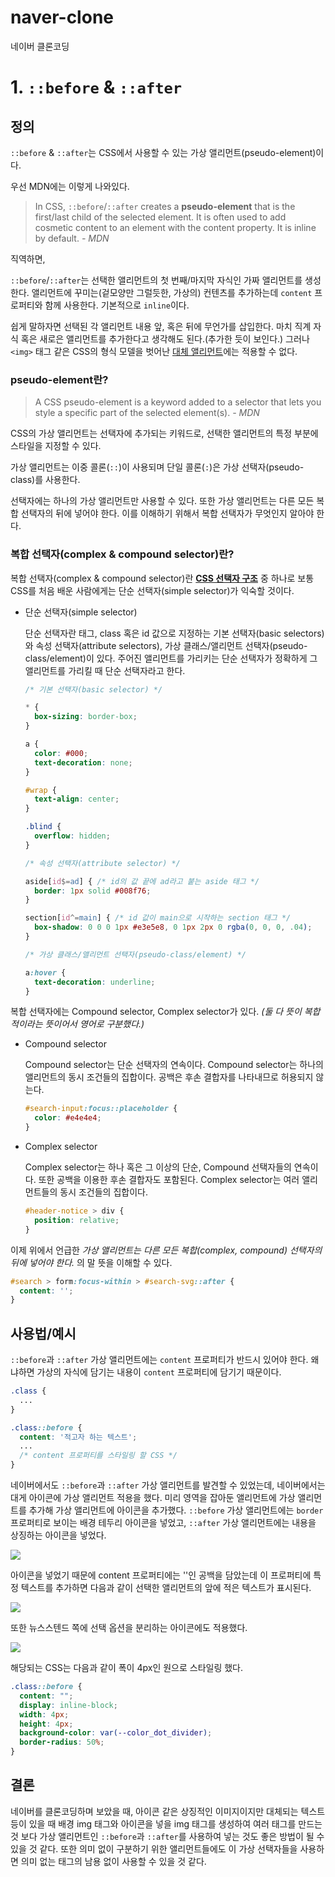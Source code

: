 # naver-clone
네이버 클론코딩

# 1. `::before` & `::after`

## 정의

`::before` & `::after`는 CSS에서 사용할 수 있는 가상 앨리먼트(pseudo-element)이다. 

우선 MDN에는 이렇게 나와있다.
> In CSS, `::before`/`::after` creates a **pseudo-element** that is the first/last child of the selected element. It is often used to add cosmetic content to an element with the content property. It is inline by default. *- MDN*

직역하면,

`::before`/`::after`는 선택한 앨리먼트의 첫 번째/마지막 자식인 가짜 앨리먼트를 생성한다. 앨리먼트에 꾸미는(겉모양만 그럴듯한, 가상의) 컨텐츠를 추가하는데 `content` 프로퍼티와 함께 사용한다. 기본적으로 `inline`이다.

쉽게 말하자면 선택된 각 앨리먼트 내용 앞, 혹은 뒤에 무언가를 삽입한다. 마치 직계 자식 혹은 새로은 앨리먼트를 추가한다고 생각해도 된다.(추가한 듯이 보인다.) 그러나 `<img>` 태그 같은 CSS의 형식 모델을 벗어난 [대체 앨리먼트](https://developer.mozilla.org/en-US/docs/Web/CSS/Replaced_element)에는 적용할 수 없다.

### pseudo-element란?

> A CSS pseudo-element is a keyword added to a selector that lets you style a specific part of the selected element(s). *- MDN*

CSS의 가상 앨리먼트는 선택자에 추가되는 키워드로, 선택한 앨리먼트의 특정 부분에 스타일을 지정할 수 있다.

가상 앨리먼트는 이중 콜론(`::`)이 사용되며 단일 콜론(`:`)은 가상 선택자(pseudo-class)를 사용한다.

선택자에는 하나의 가상 앨리먼트만 사용할 수 있다. 또한 가상 앨리먼트는 다른 모든 복합 선택자의 뒤에 넣어야 한다. 이를 이해하기 위해서 복합 선택자가 무엇인지 알아야 한다.

### 복합 선택자(complex & compound selector)란?

복합 선택자(complex & compound selector)란 [**CSS 선택자 구조**]("https://developer.mozilla.org/en-US/docs/Web/CSS/CSS_selectors/Selector_structure") 중 하나로 보통 CSS를 처음 배운 사람에게는 단순 선택자(simple selector)가 익숙할 것이다.

- 단순 선택자(simple selector)

  단순 선택자란 태그, class 혹은 id 값으로 지정하는 기본 선택자(basic selectors)와 속성 선택자(attribute selectors), 가상 클래스/앨리먼트 선택자(pseudo-class/element)이 있다. 주어진 앨리먼트를 가리키는 단순 선택자가 정확하게 그 앨리먼트를 가리킬 때 단순 선택자라고 한다.

  ```css
  /* 기본 선택자(basic selector) */

  * {
    box-sizing: border-box;
  }

  a {
    color: #000;
    text-decoration: none;
  }

  #wrap {
    text-align: center;
  }

  .blind {
    overflow: hidden;
  }

  /* 속성 선택자(attribute selector) */

  aside[id$=ad] { /* id의 값 끝에 ad라고 붙는 aside 태그 */
    border: 1px solid #008f76;
  }

  section[id^=main] { /* id 값이 main으로 시작하는 section 태그 */
    box-shadow: 0 0 0 1px #e3e5e8, 0 1px 2px 0 rgba(0, 0, 0, .04);
  }

  /* 가상 클래스/앨리먼트 선택자(pseudo-class/element) */

  a:hover {
    text-decoration: underline;
  }
  ```

복합 선택자에는 Compound selector, Complex selector가 있다. *(둘 다 뜻이 복합적이라는 뜻이어서 영어로 구분했다.)*

- Compound selector

  Compound selector는 단순 선택자의 연속이다. Compound selector는 하나의 앨리먼트의 동시 조건들의 집합이다. 공백은 후손 결합자를 나타내므로 허용되지 않는다.

  ```css
  #search-input:focus::placeholder {
    color: #e4e4e4;
  }
  ```

- Complex selector

  Complex selector는 하나 혹은 그 이상의 단순, Compound 선택자들의 연속이다. 또한 공백을 이용한 후손 결합자도 포함된다. Complex selector는 여러 앨리먼트들의 동시 조건들의 집합이다.

  ```css
  #header-notice > div {
    position: relative;
  }
  ```

이제 위에서 언급한 *가상 앨리먼트는 다른 모든 복합(complex, compound) 선택자의 뒤에 넣어야 한다.* 의 말 뜻을 이해할 수 있다. 

```css
#search > form:focus-within > #search-svg::after {
  content: '';
}
```

## 사용법/예시

`::before`과 `::after` 가상 앨리먼트에는 `content` 프로퍼티가 반드시 있어야 한다. 왜냐하면 가상의 자식에 담기는 내용이 `content` 프로퍼티에 담기기 때문이다.

```css
.class {
  ...
}

.class::before {
  content: '적고자 하는 텍스트';
  ...
  /* content 프로퍼티를 스타일링 할 CSS */
}

```

네이버에서도 `::before`과 `::after` 가상 앨리먼트를 발견할 수 있었는데, 네이버에서는 대게 아이콘에 가상 앨리먼트 적용을 했다. 미리 영역을 잡아둔 앨리먼트에 가상 앨리먼트를 추가해 가상 앨리먼트에 아이콘을 추가했다. `::before` 가상 앨리먼트에는 `border` 프로퍼티로 보이는 배경 테두리 아이콘을 넣었고, `::after` 가상 앨리먼트에는 내용을 상징하는 아이콘을 넣었다.

<img src="./readme/naver.png">

아이콘을 넣었기 때문에 content 프로퍼티에는 ''인 공백을 담았는데 이 프로퍼티에 특정 텍스트를 추가하면 다음과 같이 선택한 앨리먼트의 앞에 적은 텍스트가 표시된다.


<img src="./readme/naver_before.png">

또한 뉴스스텐드 쪽에 선택 옵션을 분리하는 아이콘에도 적용했다.

<img src="./readme/naver_before1.png">

해당되는 CSS는 다음과 같이 폭이 4px인 원으로 스타일링 했다.

```css
.class::before {
  content: "";
  display: inline-block;
  width: 4px;
  height: 4px;
  background-color: var(--color_dot_divider);
  border-radius: 50%;
}
```

## 결론

네이버를 클론코딩하며 보았을 때, 아이콘 같은 상징적인 이미지이지만 대체되는 텍스트 등이 있을 때 배경 img 태그와 아이콘을 넣을 img 태그를 생성하여 여러 태그를 만드는 것 보다 가상 앨리먼트인 `::before`과 `::after`를 사용하여 넣는 것도 좋은 방법이 될 수 있을 것 같다. 또한 의미 없이 구분하기 위한 앨리먼트들에도 이 가상 선택자들을 사용하면 의미 없는 태그의 남용 없이 사용할 수 있을 것 같다.